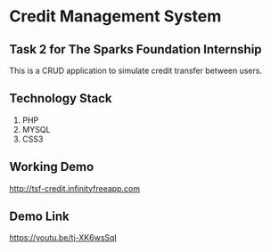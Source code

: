 # Credit Management System
## Task 2 for The Sparks Foundation Internship
This is a CRUD application to simulate credit transfer between users.

## Technology Stack
1. PHP
2. MYSQL
3. CSS3

## Working Demo
http://tsf-credit.infinityfreeapp.com

## Demo Link
https://youtu.be/tj-XK6wsSqI
